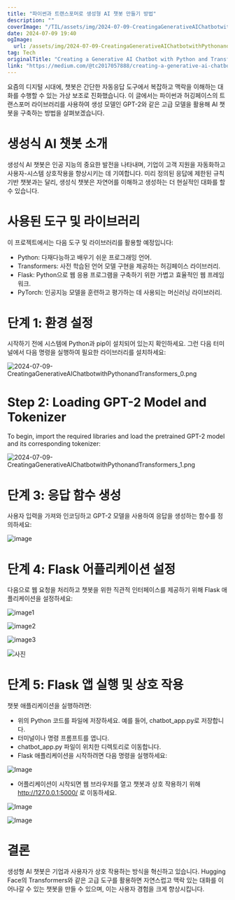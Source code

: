 ```yaml
---
title: "파이썬과 트랜스포머로 생성형 AI 챗봇 만들기 방법"
description: ""
coverImage: "/TIL/assets/img/2024-07-09-CreatingaGenerativeAIChatbotwithPythonandTransformers_0.png"
date: 2024-07-09 19:40
ogImage:
  url: /assets/img/2024-07-09-CreatingaGenerativeAIChatbotwithPythonandTransformers_0.png
tag: Tech
originalTitle: "Creating a Generative AI Chatbot with Python and Transformers"
link: "https://medium.com/@tc2017057888/creating-a-generative-ai-chatbot-with-python-and-transformers-1b1353ae91ff"
---
```


요즘의 디지털 시대에, 챗봇은 간단한 자동응답 도구에서 복잡하고 맥락을 이해하는 대화를 수행할 수 있는 가상 보조로 진화했습니다. 이 글에서는 파이썬과 허깅페이스의 트랜스포머 라이브러리를 사용하여 생성 모델인 GPT-2와 같은 고급 모델을 활용해 AI 챗봇을 구축하는 방법을 살펴보겠습니다.

# 생성식 AI 챗봇 소개

생성식 AI 챗봇은 인공 지능의 중요한 발전을 나타내며, 기업이 고객 지원을 자동화하고 사용자-시스템 상호작용을 향상시키는 데 기여합니다. 미리 정의된 응답에 제한된 규칙 기반 챗봇과는 달리, 생성식 챗봇은 자연어를 이해하고 생성하는 더 현실적인 대화를 할 수 있습니다.

# 사용된 도구 및 라이브러리

<div class="content-ad"></div>

이 프로젝트에서는 다음 도구 및 라이브러리를 활용할 예정입니다:

- Python: 다재다능하고 배우기 쉬운 프로그래밍 언어.
- Transformers: 사전 학습된 언어 모델 구현을 제공하는 허깅페이스 라이브러리.
- Flask: Python으로 웹 응용 프로그램을 구축하기 위한 가볍고 효율적인 웹 프레임워크.
- PyTorch: 인공지능 모델을 훈련하고 평가하는 데 사용되는 머신러닝 라이브러리.

# 단계 1: 환경 설정

시작하기 전에 시스템에 Python과 pip이 설치되어 있는지 확인하세요. 그런 다음 터미널에서 다음 명령을 실행하여 필요한 라이브러리를 설치하세요:

<div class="content-ad"></div>

![2024-07-09-CreatingaGenerativeAIChatbotwithPythonandTransformers_0.png](/TIL/assets/img/2024-07-09-CreatingaGenerativeAIChatbotwithPythonandTransformers_0.png)

# Step 2: Loading GPT-2 Model and Tokenizer

To begin, import the required libraries and load the pretrained GPT-2 model and its corresponding tokenizer:

![2024-07-09-CreatingaGenerativeAIChatbotwithPythonandTransformers_1.png](/TIL/assets/img/2024-07-09-CreatingaGenerativeAIChatbotwithPythonandTransformers_1.png)

<div class="content-ad"></div>

# 단계 3: 응답 함수 생성

사용자 입력을 가져와 인코딩하고 GPT-2 모델을 사용하여 응답을 생성하는 함수를 정의하세요:

![image](/TIL/assets/img/2024-07-09-CreatingaGenerativeAIChatbotwithPythonandTransformers_2.png)

# 단계 4: Flask 어플리케이션 설정

<div class="content-ad"></div>

다음으로 웹 요청을 처리하고 챗봇을 위한 직관적 인터페이스를 제공하기 위해 Flask 애플리케이션을 설정하세요:

![image1](/TIL/assets/img/2024-07-09-CreatingaGenerativeAIChatbotwithPythonandTransformers_3.png)

![image2](/TIL/assets/img/2024-07-09-CreatingaGenerativeAIChatbotwithPythonandTransformers_4.png)

![image3](/TIL/assets/img/2024-07-09-CreatingaGenerativeAIChatbotwithPythonandTransformers_5.png)

<div class="content-ad"></div>

![사진](/TIL/assets/img/2024-07-09-CreatingaGenerativeAIChatbotwithPythonandTransformers_6.png)

# 단계 5: Flask 앱 실행 및 상호 작용

챗봇 애플리케이션을 실행하려면:

- 위의 Python 코드를 파일에 저장하세요. 예를 들어, chatbot_app.py로 저장합니다.
- 터미널이나 명령 프롬프트를 엽니다.
- chatbot_app.py 파일이 위치한 디렉토리로 이동합니다.
- Flask 애플리케이션을 시작하려면 다음 명령을 실행하세요:

<div class="content-ad"></div>

![Image](/TIL/assets/img/2024-07-09-CreatingaGenerativeAIChatbotwithPythonandTransformers_7.png)

- 어플리케이션이 시작되면 웹 브라우저를 열고 챗봇과 상호 작용하기 위해 http://127.0.0.1:5000/ 로 이동하세요.

![Image](/TIL/assets/img/2024-07-09-CreatingaGenerativeAIChatbotwithPythonandTransformers_8.png)

![Image](/TIL/assets/img/2024-07-09-CreatingaGenerativeAIChatbotwithPythonandTransformers_9.png)

<div class="content-ad"></div>

# 결론

생성형 AI 챗봇은 기업과 사용자가 상호 작용하는 방식을 혁신하고 있습니다. Hugging Face의 Transformers와 같은 고급 도구를 활용하면 자연스럽고 맥락 있는 대화를 이어나갈 수 있는 챗봇을 만들 수 있으며, 이는 사용자 경험을 크게 향상시킵니다.

